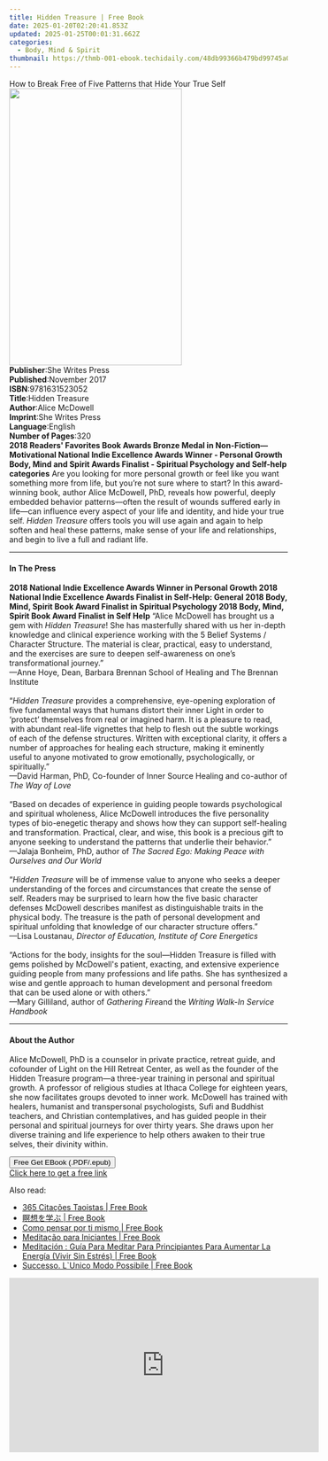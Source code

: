 ```yaml
---
title: Hidden Treasure | Free Book
date: 2025-01-20T02:20:41.853Z
updated: 2025-01-25T00:01:31.662Z
categories:
  - Body, Mind & Spirit
thumbnail: https://thmb-001-ebook.techidaily.com/48db99366b479bd99745a0d374ca4bee06e91a6e2a9851d31a1113b07545fdfd.jpg
---
```

<main id="book-container">
  <div class="flex flex-col">
    <div class="book-brief flex-1 py-6 px-4 sm:p-6 md:py-10 md:px-8">
      <!-- brief-->
      <div class="book-brief-main">
        How to Break Free of Five Patterns that Hide Your True Self
      </div>
    </div>
    <div
      class="book-meta-info flex-1 grid gap-4 col-start-1 col-end-3 row-start-1 sm:mb-6 sm:grid-cols-4 lg:gap-6 lg:col-start-2 lg:row-end-6 lg:row-span-6 lg:mb-0"
    >
      <div
        class="book-meta-info-left place-content-center mt-4 p-4 text-sm leading-6 col-start-2 col-span-2 dark:text-slate-400"
      >
        <img
          class="w-full h-500 object-cover rounded-lg sm:h-255 sm:col-span-2 lg:col-span-full"
          src="https://img-001-ebook.techidaily.com/583d32e7b6c46d76c5d445935caa890934ed48cbb6130b008efdf57a915ebcfe.jpg"
          alt=""
          width="312"
          height="500"
        />
      </div>
      <div
        class="book-meta-info-right mt-2 col-start-1 row-start-2 col-span-3 self-center"
      >
        <!-- meta data  -->
        <div class="flex flex-col px-4 md:px-8">
          <div class="flex-1">
            <strong>Publisher</strong>:<span class="px-2"
              >She Writes Press</span
            >
          </div>
          <div class="flex-1">
            <strong>Published</strong>:<span class="px-2">November 2017</span>
          </div>
          <div class="flex-1">
            <strong>ISBN</strong>:<span class="px-2">9781631523052</span>
          </div>
          <div class="flex-1">
            <strong>Title</strong>:<span class="px-2">Hidden Treasure</span>
          </div>
          <div class="flex-1">
            <strong>Author</strong>:<span class="px-2">Alice McDowell</span>
          </div>
          <div class="flex-1">
            <strong>Imprint</strong>:<span class="px-2">She Writes Press</span>
          </div>
          <div class="flex-1">
            <strong>Language</strong>:<span class="px-2">English</span>
          </div>
          <div class="flex-1">
            <strong>Number of Pages</strong>:<span class="px-2">320</span>
          </div>
        </div>
      </div>
    </div>
    <div class="book-description flex-1 py-6 px-4 sm:p-6 md:py-10 md:px-8">
      <div class="book-description-main">
        <div accordion-content="" id="description">
          <b
            >2018 Readers' Favorites Book Awards Bronze Medal in
            Non-Fiction—Motivational National Indie Excellence Awards Winner -
            Personal Growth Body, Mind and Spirit Awards Finalist - Spiritual
            Psychology and Self-help categories</b
          >
          Are you looking for more personal growth or feel like you want
          something more from life, but you’re not sure where to start? In this
          award-winning book, author Alice McDowell, PhD, reveals how powerful,
          deeply embedded behavior patterns—often the result of wounds suffered
          early in life—can influence every aspect of your life and identity,
          and hide your true self. <i>Hidden Treasure</i> offers tools you will
          use again and again to help soften and heal these patterns, make sense
          of your life and relationships, and begin to live a full and radiant
          life.
        </div>
      </div>
    </div>
    <div class="book-excerpts flex-1 py-6 px-4 sm:p-6 md:py-10 md:px-8">
      <!-- excerpts-->
      <div class="book-excerpts-main">
        <hr />
        <h4 class="placeholder placeholder-heading">
          <span>In The Press</span>
        </h4>
        <p>
          <b
            >2018 National Indie Excellence Awards Winner in Personal Growth
            2018 National Indie Excellence Awards Finalist in Self-Help: General
            2018 Body, Mind, Spirit Book Award Finalist in Spiritual Psychology
            2018 Body, Mind, Spirit Book Award Finalist in Self Help</b
          >
          “Alice McDowell has brought us a gem with <i>Hidden Treasure</i>! She
          has masterfully shared with us her in-depth knowledge and clinical
          experience working with the 5 Belief Systems / Character Structure.
          The material is clear, practical, easy to understand, and the
          exercises are sure to deepen self-awareness on one’s transformational
          journey.”<br />
          —Anne Hoye, Dean, Barbara Brennan School of Healing and The Brennan
          Institute<br /><br />
          “<i>Hidden Treasure</i> provides a comprehensive, eye-opening
          exploration of five fundamental ways that humans distort their inner
          Light in order to ‘protect’ themselves from real or imagined harm. It
          is a pleasure to read, with abundant real-life vignettes that help to
          flesh out the subtle workings of each of the defense structures.
          Written with exceptional clarity, it offers a number of approaches for
          healing each structure, making it eminently useful to anyone motivated
          to grow emotionally, psychologically, or spiritually.” <br />
          —David Harman, PhD, Co-founder of Inner Source Healing and co-author
          of <i>The Way of Love</i><br /><br />
          “Based on decades of experience in guiding people towards
          psychological and spiritual wholeness, Alice McDowell introduces the
          five personality types of bio-enegetic therapy and shows how they can
          support self-healing and transformation. Practical, clear, and wise,
          this book is a precious gift to anyone seeking to understand the
          patterns that underlie their behavior.” <br />
          —Jalaja Bonheim, PhD, author of
          <i>The Sacred Ego: Making Peace with Ourselves and Our World</i
          ><br /><br />
          “<i>Hidden Treasure</i> will be of immense value to anyone who seeks a
          deeper understanding of the forces and circumstances that create the
          sense of self. Readers may be surprised to learn how the five basic
          character defenses McDowell describes manifest as distinguishable
          traits in the physical body. The treasure is the path of personal
          development and spiritual unfolding that knowledge of our character
          structure offers.” <br />
          —Lisa Loustanau,
          <i>Director of Education, Institute of Core Energetics</i>
          <br /><br />
          “Actions for the body, insights for the soul—Hidden Treasure is filled
          with gems polished by McDowell's patient, exacting, and extensive
          experience guiding people from many professions and life paths. She
          has synthesized a wise and gentle approach to human development and
          personal freedom that can be used alone or with others.” <br />
          —Mary Gilliland, author of <i>Gathering Fire</i>and the
          <i>Writing Walk-In Service Handbook</i>
        </p>
      </div>
    </div>
    <div class="book-about-author flex-1 py-6 px-4 sm:p-6 md:py-10 md:px-8">
      <!-- about author-->
      <div class="book-main-author-main">
        <hr />
        <h4 class="placeholder placeholder-heading">
          <span>About the Author</span>
        </h4>
        <p>
          Alice McDowell, PhD is a counselor in private practice, retreat guide,
          and cofounder of Light on the Hill Retreat Center, as well as the
          founder of the Hidden Treasure program—a three-year training in
          personal and spiritual growth. A professor of religious studies at
          Ithaca College for eighteen years, she now facilitates groups devoted
          to inner work. McDowell has trained with healers, humanist and
          transpersonal psychologists, Sufi and Buddhist teachers, and Christian
          contemplatives, and has guided people in their personal and spiritual
          journeys for over thirty years. She draws upon her diverse training
          and life experience to help others awaken to their true selves, their
          divinity within.
        </p>
      </div>
    </div>
    <div class="book-free-get flex-1 py-6 px-4 sm:p-6 md:py-10 md:px-8">
      <button
        id="btn-free-get"
        class="bg-blue-500 hover:bg-blue-700 text-white font-bold py-2 px-4 rounded"
      >
        Free Get EBook (.PDF/.epub)
      </button>
      <div id="countdown-display" class="px-2 text-lg mt-2"></div>
      <a
        id="free-link"
        class="hidden bg-blue-500 hover:bg-blue-700 text-white font-bold py-2 px-4 rounded"
        href="https://www.ebooks.com/en-us/book/211425017/hidden-treasure/alice-mcdowell/"
        target="_blank"
        >Click here to get a free link</a
      >
    </div>
    <script>
      let countdownTime = 0;
      let countdownInterval = null;
      document
        .getElementById('btn-free-get')
        .addEventListener('click', startCountdown);
      function startCountdown() {
        countdownTime = new Date().getTime() + 60000 * 3;
        countdownInterval = setInterval(updateCountdown, 1000);
        document.getElementById('btn-free-get').disabled = true;
        document
          .getElementById('btn-free-get')
          .classList.add('bg-gray-500', 'cursor-not-allowed');
      }
      function updateCountdown() {
        let currentTime = new Date().getTime();
        let timeLeft = countdownTime - currentTime;
        let secondsLeft = Math.floor(timeLeft / 1000);
        document.getElementById('countdown-display').innerHTML =
          `Remaining time: ${secondsLeft} seconds.`;
        if (secondsLeft <= 0) {
          clearInterval(countdownInterval);
          document.getElementById('btn-free-get').classList.add('hidden');
          document.getElementById('free-link').classList.remove('hidden');
          document.getElementById('countdown-display').innerHTML = '';
        }
      }
    </script>
  </div>
</main>

<ins class="adsbygoogle"
      style="display:block"
      data-ad-client="ca-pub-7571918770474297"
      data-ad-slot="8358498916"
      data-ad-format="auto"
      data-full-width-responsive="true"></ins>
    

<span class="atpl-alsoreadstyle">Also read:</span>
<div><ul>
<li><a href="https://novels-ebooks.techidaily.com/209920626-9781071513996-365-citacoes-taoistas/"><u>365 Citações Taoistas | Free Book</u></a></li>
<li><a href="https://novels-ebooks.techidaily.com/209920663-9781071520055-556r5ooz44ks5a2m44g2/"><u>瞑想を学ぶ | Free Book</u></a></li>
<li><a href="https://novels-ebooks.techidaily.com/209920790-9781071518618-como-pensar-por-ti-mismo/"><u>Como pensar por ti mismo | Free Book</u></a></li>
<li><a href="https://novels-ebooks.techidaily.com/209920835-9781071514351-meditacao-para-iniciantes/"><u>Meditação para Iniciantes | Free Book</u></a></li>
<li><a href="https://novels-ebooks.techidaily.com/209920789-9781071520819-meditacion-guia-para-meditar-para-principiantes-para-aumentar-la-energia-vivir-sin-estres/"><u>Meditación : Guía Para Meditar Para Principiantes Para Aumentar La Energía (Vivir Sin Estrés) | Free Book</u></a></li>
<li><a href="https://novels-ebooks.techidaily.com/209920699-9781071520536-successo-lunico-modo-possibile/"><u>Successo. L`Unico Modo Possibile | Free Book</u></a></li>
</ul></div>

<!-- affiliate ads begin -->
<iframe width="560" height="315" src="https://www.youtube.com/embed/aa6vSdt1elM?si=qPhmO-hoWVIPBnnC" title="YouTube video player" frameborder="0" allow="accelerometer; autoplay; clipboard-write; encrypted-media; gyroscope; picture-in-picture; web-share" referrerpolicy="strict-origin-when-cross-origin" allowfullscreen></iframe>
<!-- affiliate ads end -->

